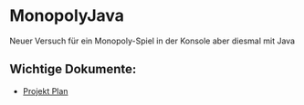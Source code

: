 # MonopolyJava
Neuer Versuch für ein Monopoly-Spiel in der Konsole aber diesmal mit Java

## Wichtige Dokumente:

* [Projekt Plan](Dokumentation/ProjektPlan.adoc)
